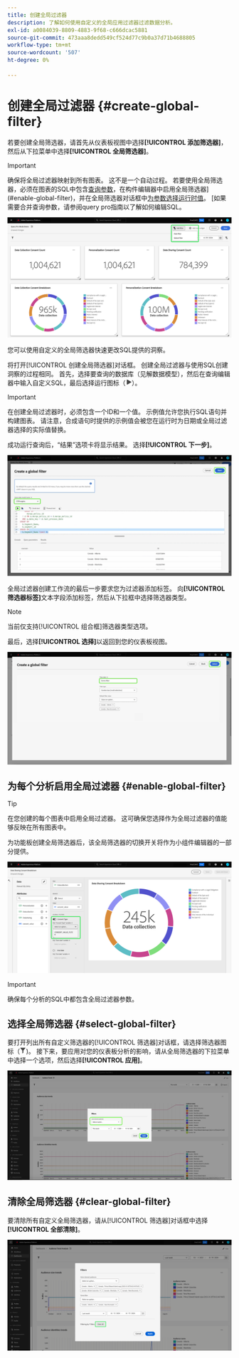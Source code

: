 ```yaml
---
title: 创建全局过滤器
description: 了解如何使用自定义的全局应用过滤器过滤数据分析。
exl-id: a0084039-8809-4883-9f68-c666dcac5881
source-git-commit: 473aaa8dedd549cf524d77c9b0a37d71b4688805
workflow-type: tm+mt
source-wordcount: '507'
ht-degree: 0%

---
```


# 创建全局过滤器 {#create-global-filter}

若要创建全局筛选器，请首先从仪表板视图中选择&#x200B;**[!UICONTROL 添加筛选器]**，然后从下拉菜单中选择&#x200B;**[!UICONTROL 全局筛选器]**。

>[!IMPORTANT]
>
>确保将全局过滤器映射到所有图表。 这不是一个自动过程。 若要使用全局筛选器，必须在图表的SQL中包含[查询参数](../../../query-service/ui/parameterized-queries.md)，在构件编辑器中启用全局筛选器](#enable-global-filter)，并在全局筛选器对话框中[为参数选择运行时值](#select-global-filter)。 [如果需要合并查询参数，请参阅query pro指南以了解如何编辑SQL。

![自定义仪表板的“添加筛选器”及其下拉菜单突出显示。](../../images/sql-insights-query-pro-mode/add-filter.png)

您可以使用自定义的全局筛选器快速更改SQL提供的洞察。

将打开[!UICONTROL 创建全局筛选器]对话框。 创建全局过滤器与使用SQL创建洞察的过程相同。 首先，选择要查询的数据库（见解数据模型），然后在查询编辑器中输入自定义SQL，最后选择运行图标（![A运行图标。](/help/images/icons/play.png)）。

>[!IMPORTANT]
>
>在创建全局过滤器时，必须包含一个ID和一个值。 示例值允许您执行SQL语句并构建图表。 请注意，合成语句时提供的示例值会被您在运行时为日期或全局过滤器选择的实际值替换。

成功运行查询后，“结果”选项卡将显示结果。 选择&#x200B;**[!UICONTROL 下一步]**。

![[!UICONTROL 创建全局筛选器对话框]包含数据集下拉菜单、运行图标和突出显示的下一步。](../../images/sql-insights-query-pro-mode/global-filter.png)

全局过滤器创建工作流的最后一步要求您为过滤器添加标签。 向&#x200B;**[!UICONTROL 筛选器标签]**&#x200B;文本字段添加标签，然后从下拉框中选择筛选器类型。

>[!NOTE]
>
>当前仅支持[!UICONTROL 组合框]筛选器类型选项。

最后，选择&#x200B;**[!UICONTROL 选择]**&#x200B;以返回到您的仪表板视图。

![[!UICONTROL 创建全局筛选器对话框]，其中的“选择”和“筛选器”标签文本输入突出显示。](../../images/sql-insights-query-pro-mode/global-filter-label.png)

## 为每个分析启用全局过滤器 {#enable-global-filter}

>[!TIP]
>
>在您创建的每个图表中启用全局过滤器。 这可确保您选择作为全局过滤器的值能够反映在所有图表中。

为功能板创建全局筛选器后，该全局筛选器的切换开关将作为小组件编辑器的一部分提供。

![带有全局筛选器切换的构件编辑器突出显示。](../../images/sql-insights-query-pro-mode/global-filter-consent.png)

>[!IMPORTANT]
>
>确保每个分析的SQL中都包含全局过滤器参数。

## 选择全局筛选器 {#select-global-filter}

要打开列出所有自定义筛选器的[!UICONTROL 筛选器]对话框，请选择筛选器图标（![筛选器图标）。](/help/images/icons/filter.png))。 接下来，要应用对您的仪表板分析的影响，请从全局筛选器的下拉菜单中选择一个选项，然后选择&#x200B;**[!UICONTROL 应用]**。

![突出显示筛选对话框的自定义仪表板。](../../images/sql-insights-query-pro-mode/custom-filters.png)

## 清除全局筛选器 {#clear-global-filter}

要清除所有自定义全局筛选器，请从[!UICONTROL 筛选器]对话框中选择&#x200B;**[!UICONTROL 全部清除]**。

![高亮显示带有“全部清除”的“筛选器”对话框。](../../images/sql-insights-query-pro-mode/clear-all.png)
